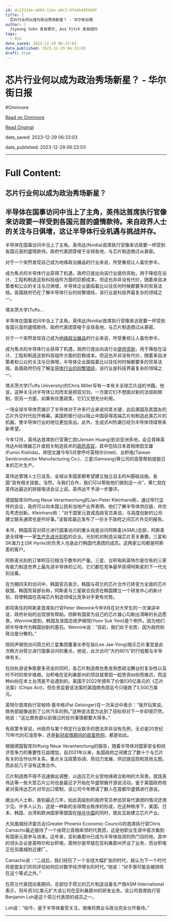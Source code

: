 ```yaml
---
id: dc22214e-a664-11ee-a9c3-8f4ab445bb0f
title: |
  芯片行业何以成为政治秀场新星？ - 华尔街日报
author: |
  Jiyoung Sohn 发自首尔, Asa Fitch 发自纽约
tags:
  - RSS
date_saved: 2023-12-29 06:33:03
date_published: 2023-12-29 06:33:03
draft: true
---
```


# 芯片行业何以成为政治秀场新星？ - 华尔街日报
#Omnivore

[Read on Omnivore](https://omnivore.app/me/-18cb657d899)

[Read Original](https://cn.wsj.com/amp/articles/%E8%8A%AF%E7%89%87%E8%A1%8C%E4%B8%9A%E4%BD%95%E4%BB%A5%E6%88%90%E4%B8%BA%E6%94%BF%E6%B2%BB%E7%A7%80%E5%9C%BA%E6%96%B0%E6%98%9F-d7c0a141)

date_saved: 2023-12-29 06:33:03

date_published: 2023-12-29 06:33:03

--- 

# Full Content: 

##  芯片行业何以成为政治秀场新星？

## 半导体在国事访问中当上了主角，英伟达首席执行官像来访政要一样受到各国元首的盛情款待。来自政界人士的关注与日俱增，这让半导体行业机遇与挑战并存。

半导体在国事访问中当上了主角。英伟达(Nvidia)首席执行官像来访政要一样受到各国元首的盛情款待。政府代表团穿梭于全球各地，与芯片制造商过从甚密。

对于一个突然发现自己成为地缘政治展品的行业来说，所受重视让人喜忧参半。

成为焦点的半导体行业获得了机遇，政府已提出向该行业提供资助，用于降低在设计、工程和制造这些科技组件方面的巨额成本。但这也并非没有代价，随着来自决策者和公众的关注与日俱增，半导体企业面临着比以往任何时候都要多的贸易法规。各国政府仍在了解半导体行业的纷繁错综，该行业是科技界最复杂的领域之一。

塔夫茨大学(Tufts...

半导体在国事访问中当上了主角。英伟达(Nvidia)首席执行官像来访政要一样受到各国元首的盛情款待。政府代表团穿梭于全球各地，与芯片制造商过从甚密。

对于一个突然发现自己成为[地缘政治展品](https://cn.wsj.com/articles/CN-BIZ-20230116141925)的行业来说，所受重视让人喜忧参半。

成为焦点的半导体行业获得了机遇，政府已提出向该行业[提供资助](https://cn.wsj.com/articles/CN-TEC-20220801154919)，用于降低在设计、工程和制造这些科技组件方面的巨额成本。但这也并非没有代价，随着来自决策者和公众的关注与日俱增，半导体企业面临着比以往任何时候都要多的贸易法规。各国政府仍在了解[半导体行业的纷繁错综](https://cn.wsj.com/articles/CN-TEC-20230718070659)，该行业是科技界最复杂的领域之一。

塔夫茨大学(Tufts University)的Chris Miller写有一本有关全球芯片战的书籍。他说，这种关注对半导体公司而言是把双刃剑，一方面它们不想面对新的法规和限制，但另一方面，如果有优惠政策，它们又想充分利用。

一场全球半导体荒揭示了半导体对于许多行业来说何其关键，此后美国及其盟友的芯片外交时代拉开帷幕。美国积极行动以阻止中国获得高端芯片和制造此类芯片的机器，使半导体行业的地位更加突出。此外，生成式AI热潮已经为半导体领域带来新希望。

今年12月，英伟达首席执行官黄仁勋(Jensen Huang)到访亚洲多地，会见青睐英伟达AI处理器芯片或相关制造技术的[政府高官](https://cn.wsj.com/articles/CN-BIZ-20230519072102)，其中包括日本首相岸田文雄(Fumio Kishida)。岸田文雄今年5月曾呼吁英特尔(Intel)、台积电(Taiwan Semiconductor Manufacturing Co.)、三星(Samsung)等公司的高管帮助提振日本的芯片生产。

英伟达管理人士已谈及，全球众多国家都希望建立独立自主的AI基础设施。各国“具有相关技能，当然，与我们合作，我们可以帮助他们做到这一点”，黄仁勋在英伟达最近的财报电话会议上说。英伟达不予进一步置评。

德国智库Stiftung Neue Verantwortung的Jan-Peter Kleinhans称，通过举行这样的会议，政府可以向本国公民和当地产业界表明，他们了解半导体供应链，并优先考虑创新。Kleinhans称：“对于国家元首或高级官员来说，与高度创新的公司建立联系通常也是件好事。”该智库最近发布了一份关于政府之间芯片外交的报告。

本月，韩国高官对荷兰进行国事访问的重头戏是访问阿斯麦(ASML)总部，阿斯麦是全球唯一一家[生产先进光刻机](https://cn.wsj.com/articles/CN-BIZ-20210719111917)的企业。光刻机对制造尖端芯片至关重要。三星和SK海力士(SK Hynix)的负责人也是此行韩国代表团的成员。这两家公司都是阿斯麦的客户。

阿斯麦光刻机订单积压已相当于数年的产量。三星、台积电和英特尔是仅有的三家有能力制造世界上最先进半导体的公司，它们都在竞争最早获得阿斯麦的下一代光刻设备。

在为期四天的访问中，韩国官员表示，韩国与荷兰的芯片合作已转变为全面的芯片联盟。韩国贸易部长称，阿斯麦与三星联合投资在韩国建立一个研发中心的新计划，将使韩国在高端芯片制造领域比竞争对手更有优势。

即将离任的阿斯麦首席执行官Peter Wennink今年9月在对大学生的一次演讲中说，政府补贴的出现很有帮助。但鲜有国家为自己的芯片雄心勾勒出清晰的长远愿景。Wennink提到，韩国及该国总统尹锡悦(Yoon Suk Yeol)是个例外，因为他们把半导体作为韩国创新的基石。Wennink说：“目前，我们处于劣势，因为政府和政治是分散的。”

陪同尹锡悦访问荷兰的三星集团董事长李在镕(Lee Jae-Yong)暗示芯片事宜是此次韩方对荷兰进行国事访问的重点，他说，此次访问“大约90%”的行程都与半导体有关。

在四处游说争取更多资金的同时，各芯片制造商也愈发熟悉政治舞台的复杂性以及时不时的举步维艰。台积电在亚利桑那州的项目就曾因一起劳资纠纷而推迟，而这种纠纷在本土台湾是不会遇到的。美国于2022年颁布了价值530亿美元的《芯片法案》(Chips Act)，但负责监督该法案的美国商务部迄今只拨款了3,500万美元。

英特尔首席执行官帕特·基辛格(Pat Gelsinger)在一次采访中表示：“我开玩笑说，商务部就像追到了公共汽车的狗。”这种说法意为达到了目标但对下一步却很茫然。他说：“这比商务部以前做过的任何事情都要大得多。”

有政策专家说，州政府与某个特定行业联手的想法并非没有先例，无论是20世纪70年代的石油竞争，还是[新冠疫情期间的疫苗抢购](https://cn.wsj.com/articles/CN-CEC-20220117113850)，都是如此。

根据德国智库Stiftung Neue Verantwortung的报告，随着半导体对国家安全和经济竞争力的重要性日益增加，自2021年以来，各国政府之间建立了数十个与芯片有关的合作伙伴关系，重点关注政策协调、劳动力发展、供应链监控和其他主题。而此前几乎没有这类合作。

芯片制造商不得不迅速做出调整，以适应芯片业受地缘政治影响的大背景。就连英伟达等一些大型芯片公司也是最近才开始在华盛顿展开游说活动。鉴于美国政府收紧对英伟达芯片对华出口管制，该公司今年聘请了数人在首都华盛顿进行游说。

据业内人士称，直到最近几年，如此高级别的政府官员参加贸易代表团的情况还很少见。许多人认为，这是一种新的全球商业秩序的形成，在这种秩序下，美国、日本、韩国、台湾和欧洲国家等盟国在[排斥中国](https://cn.wsj.com/articles/CN-HRD-20230131144438)的同时，彼此互助建立芯片产业。

大凤凰城经济委员会(Greater Phoenix Economic Council)的首席执行官Chris Camacho最近接待了一个由荷兰首相率领的代表团，这是他职业生涯中首次看到有国家元首参与进来。近年来，亚利桑那州已成为半导体投资的热门目的地，其中的领头企业是英特尔和台积电，英特尔是早就在亚利桑那州开设了业务，而台积电正在凤凰城附近建厂。

Camacho说：“二战后，我们经历了一个全球大幅扩张的时代，我认为下一个时代将是盟友们共同评估如何应对数字经济增长的时代。”他说：“对手很可能会被排除在这个等式之外。”

在荷兰代表团访美期间，总部位于荷兰的芯片制造设备生产商ASM International表示，将斥资3亿美元扩大该公司在亚利桑那州的研发业务。该公司首席执行官Benjamin Loh是这个荷兰代表团的成员之一。

Loh说：“如今，鉴于半导体备受关注，很难将商业与政治完全分开看待。”

---

